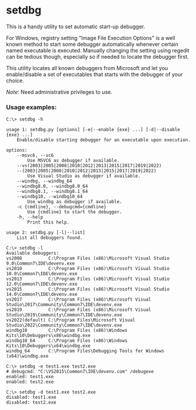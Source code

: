 # setdbg

This is a handy utility to set automatic start-up debugger.

For Windows, registry setting "Image File Execution Options" is a well
known method to start some debugger automatically whenever certain
named executable is executed.  Manually changing the setting using
regedit can be tedious though, especially so if needed to locate the
debugger first.

This utility locates all known debuggers from Microsoft and let you
enable/disable a set of executables that starts with the debugger of
your choice.

*Note*: Need administrative privileges to use.

### Usage examples:

```
C:\> setdbg -h

usage 1: setdbg.py [options] [-e|--enable {exe} ...] [-d|--disable {exe} ...]
    Enable/disable starting debugger for an executable upon execution.

options:
    --msvc6, --vc6
        Use MSVC6 as debugger if available.
    --vs(2003|2005|2008|2010|2012|2013|2015|2017|2019|2022)
    --(2003|2005|2008|2010|2012|2013|2015|2017|2019|2022)
        Use Visual Studio as debugger if available.
    --windbg, --windbg_64
    --windbg8.0, --windbg8.0_64
    --windbg8.1, --windbg8.1_64
    --windbg10, --windbg10_64
        Use windbg as debugger if available.
    -c {cmdline}, --debugcmd={cmdline}
        Use {cmdline} to start the debugger.
    -h, --help
        Print this help.

usage 2: setdbg.py [-l|--list]
    List all debuggers found.
```

```
C:\> setdbg -l
Available debuggers:
vs2008          C:\Program Files (x86)\Microsoft Visual Studio 9.0\Common7\IDE\devenv.exe
vs2010          C:\Program Files (x86)\Microsoft Visual Studio 10.0\Common7\IDE\devenv.exe
vs2013          C:\Program Files (x86)\Microsoft Visual Studio 12.0\Common7\IDE\devenv.exe
vs2015          C:\Program Files (x86)\Microsoft Visual Studio 14.0\Common7\IDE\devenv.exe
vs2017          C:\Program Files (x86)\Microsoft Visual Studio\2017\Community\Common7\IDE\devenv.exe
vs2019          C:\Program Files (x86)\Microsoft Visual Studio\2019\Community\Common7\IDE\devenv.exe
vs2022(default) C:\Program Files\Microsoft Visual Studio\2022\Community\Common7\IDE\devenv.exe
windbg10        C:\Program Files (x86)\Windows Kits\10\Debuggers\x86\windbg.exe
windbg10_64     C:\Program Files (x86)\Windows Kits\10\Debuggers\x64\windbg.exe
windbg_64       C:\Program Files\Debugging Tools for Windows (x64)\windbg.exe
```

```
C:\> setdbg -e test1.exe test2.exe
# debugcmd: "C:\VS2015\Common7\IDE\devenv.com" /debugexe
enabled: test1.exe
enabled: test2.exe
```

```
C:\> setdbg -d test1.exe test2.exe
disabled: test1.exe
disabled: test2.exe
```
